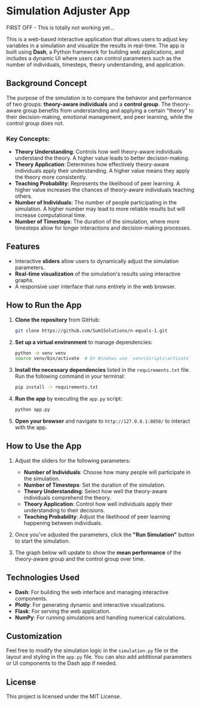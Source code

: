 # Simulation Adjuster App

FIRST OFF - This is totally not working yet...

This is a web-based interactive application that allows users to adjust key variables in a simulation and visualize the results in real-time. The app is built using **Dash**, a Python framework for building web applications, and includes a dynamic UI where users can control parameters such as the number of individuals, timesteps, theory understanding, and application.

## Background Concept

The purpose of the simulation is to compare the behavior and performance of two groups: **theory-aware individuals** and a **control group**. The theory-aware group benefits from understanding and applying a certain "theory" to their decision-making, emotional management, and peer learning, while the control group does not.

### Key Concepts:
- **Theory Understanding**: Controls how well theory-aware individuals understand the theory. A higher value leads to better decision-making.
- **Theory Application**: Determines how effectively theory-aware individuals apply their understanding. A higher value means they apply the theory more consistently.
- **Teaching Probability**: Represents the likelihood of peer learning. A higher value increases the chances of theory-aware individuals teaching others.
- **Number of Individuals**: The number of people participating in the simulation. A higher number may lead to more reliable results but will increase computational time.
- **Number of Timesteps**: The duration of the simulation, where more timesteps allow for longer interactions and decision-making processes.

## Features

- Interactive **sliders** allow users to dynamically adjust the simulation parameters.
- **Real-time visualization** of the simulation's results using interactive graphs.
- A responsive user interface that runs entirely in the web browser.

## How to Run the App

1. **Clone the repository** from GitHub:
   ```bash
   git clone https://github.com/Sum1Solutions/n-equals-1.git
   ```

2. **Set up a virtual environment** to manage dependencies:
   ```bash
   python -m venv venv
   source venv/bin/activate  # On Windows use `venv\Scripts\activate`
   ```

3. **Install the necessary dependencies** listed in the `requirements.txt` file. Run the following command in your terminal:
   ```bash
   pip install -r requirements.txt
   ```

4. **Run the app** by executing the `app.py` script:
   ```bash
   python app.py
   ```

5. **Open your browser** and navigate to `http://127.0.0.1:8050/` to interact with the app.

## How to Use the App

1. Adjust the sliders for the following parameters:
   - **Number of Individuals**: Choose how many people will participate in the simulation.
   - **Number of Timesteps**: Set the duration of the simulation.
   - **Theory Understanding**: Select how well the theory-aware individuals comprehend the theory.
   - **Theory Application**: Control how well individuals apply their understanding to their decisions.
   - **Teaching Probability**: Adjust the likelihood of peer learning happening between individuals.

2. Once you've adjusted the parameters, click the **"Run Simulation"** button to start the simulation.

3. The graph below will update to show the **mean performance** of the theory-aware group and the control group over time.

## Technologies Used

- **Dash**: For building the web interface and managing interactive components.
- **Plotly**: For generating dynamic and interactive visualizations.
- **Flask**: For serving the web application.
- **NumPy**: For running simulations and handling numerical calculations.

## Customization

Feel free to modify the simulation logic in the `simulation.py` file or the layout and styling in the `app.py` file. You can also add additional parameters or UI components to the Dash app if needed.

## License

This project is licensed under the MIT License.

